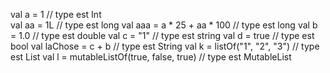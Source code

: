 val a = 1                                   // type est Int           
val aa = 1L                                 // type est long
val aaa = a * 25 + aa * 100                 // type est long
val b = 1.0                                 // type est double
val c = "1"                                 // type est string
val d = true                                // type est bool
val laChose = c + b                         // type est String
val k = listOf("1", "2", "3")               // type est List<string>
val l = mutableListOf(true, false, true)    // type est MutableList<bool>
